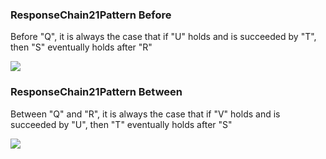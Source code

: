 ### ResponseChain21Pattern Before

Before "Q", it is always the case that if "U" holds and is succeeded by "T", then "S" eventually holds after "R"

![](/img/patterns/ResponseChain21Pattern_Before.svg)
### ResponseChain21Pattern Between

Between "Q" and "R", it is always the case that if "V" holds and is succeeded by "U", then "T" eventually holds after "S"

![](/img/patterns/ResponseChain21Pattern_Between.svg)

